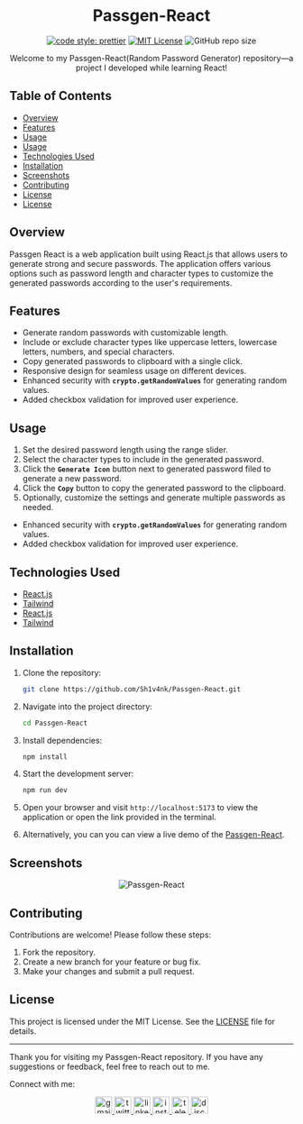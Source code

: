 <div align="center">

# Passgen-React

[![code style: prettier](https://img.shields.io/badge/code_style-prettier-ff69b4.svg?style=flat-square)](https://github.com/prettier/prettier)
[![MIT License](https://img.shields.io/badge/License-MIT-green.svg)](https://choosealicense.com/licenses/mit/)
![GitHub repo size](https://img.shields.io/github/repo-size/Sh1v4nk/Passgen-React)

Welcome to my Passgen-React(Random Password Generator) repository—a project I developed while learning React!

</div>

## Table of Contents

- [Overview](#overview)
- [Features](#features)
- [Usage](#usage)
- [Usage](#usage)
- [Technologies Used](#technologies-used)
- [Installation](#installation)
- [Screenshots](#screenshots)
- [Contributing](#contributing)
- [License](#license)
- [License](#license)

## Overview

Passgen React is a web application built using React.js that allows users to generate strong and secure passwords. The application offers various options such as password length and character types to customize the generated passwords according to the user's requirements.

## Features

- Generate random passwords with customizable length.
- Include or exclude character types like uppercase letters, lowercase letters, numbers, and special characters.
- Copy generated passwords to clipboard with a single click.
- Responsive design for seamless usage on different devices.
- Enhanced security with **`crypto.getRandomValues`** for generating random values.
- Added checkbox validation for improved user experience.

## Usage

1. Set the desired password length using the range slider.
2. Select the character types to include in the generated password.
3. Click the **`Generate Icon`** button next to generated password filed to generate a new password.
4. Click the **`Copy`** button to copy the generated password to the clipboard.
5. Optionally, customize the settings and generate multiple passwords as needed.
- Enhanced security with **`crypto.getRandomValues`** for generating random values.
- Added checkbox validation for improved user experience.


## Technologies Used

- [React.js](https://react.dev/)
- [Tailwind](https://tailwindcss.com/)
- [React.js](https://react.dev/)
- [Tailwind](https://tailwindcss.com/)

## Installation

1. Clone the repository:
   ```bash
   git clone https://github.com/Sh1v4nk/Passgen-React.git
   ```
2. Navigate into the project directory:
   ```bash
   cd Passgen-React
   ```
3. Install dependencies:
   ```bash
   npm install
   ```
4. Start the development server:
   ```bash
   npm run dev
   ```
5. Open your browser and visit `http://localhost:5173` to view the application or open the link provided in the terminal.

6. Alternatively, you can you can view a live demo of the [Passgen-React](https://react-passgen.vercel.app/).

## Screenshots

<div align="center">
  <img src="https://i.ibb.co/HTMzT4m/image.png" alt="Passgen-React">
</div>

## Contributing

Contributions are welcome! Please follow these steps:

1. Fork the repository.
2. Create a new branch for your feature or bug fix.
3. Make your changes and submit a pull request.

## License

This project is licensed under the MIT License. See the [LICENSE](https://github.com/Sh1v4nk/Passgen-React/blob/main/LICENSE) file for details.


---

Thank you for visiting my Passgen-React repository. If you have any suggestions or feedback, feel free to reach out to me.

Connect with me:

<div align="center">
  <a href="mailto:shivankpandey113@gmail.com" target="_blank">
    <img src="https://img.shields.io/static/v1?message=Gmail&logo=gmail&label=&color=D14836&logoColor=white&labelColor=&style=for-the-badge" height="30" alt="gmail logo"  />
  </a>
  <a href="https://twitter.com/sh1v4nk" target="_blank">
    <img src="https://img.shields.io/static/v1?message=Twitter&logo=twitter&label=&color=1DA1F2&logoColor=white&labelColor=&style=for-the-badge" height="30" alt="twitter logo"  />
  </a>
    <a href="https://www.linkedin.com/in/sh1v4nk/" target="_blank">
    <img src="https://img.shields.io/static/v1?message=LinkedIn&logo=linkedin&label=&color=0077B5&logoColor=white&labelColor=&style=for-the-badge" height="30" alt="linkedin logo"  />
  </a>
  <a href="https://www.instagram.com/sh1v4nk_/" target="_blank">
    <img src="https://img.shields.io/static/v1?message=Instagram&logo=instagram&label=&color=E4405F&logoColor=white&labelColor=&style=for-the-badge" height="30" alt="instagram logo"  />
  </a>
  <a href="https://t.me/BlackGoku_69th" target="_blank">
    <img src="https://img.shields.io/static/v1?message=Telegram&logo=telegram&label=&color=2CA5E0&logoColor=white&labelColor=&style=for-the-badge" height="30" alt="telegram logo"  />
  </a>
  <a href="https://discord.com/users/571299781096505344" target="_blank">
    <img src="https://img.shields.io/static/v1?message=Discord&logo=discord&label=&color=7289DA&logoColor=white&labelColor=&style=for-the-badge" height="30" alt="discord logo"  />
  </a>
</div>
